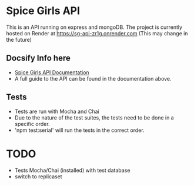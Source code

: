# Spice Girls API
This is an API running on express and mongoDB.
The project is currently hosted on Render at https://sg-api-zr1g.onrender.com (This may change in the future)


## Docsify Info here
- [Spice Girls API Documentation](https://evilgenius13.github.io/spicegirls-api-docsify/#/)
- A full guide to the API can be found in the documentation above.

## Tests
- Tests are run with Mocha and Chai
- Due to the nature of the test suites, the tests need to be done in a specific order.
- 'npm test:serial' will run the tests in the correct order.

# TODO
- Tests Mocha/Chai (installed) with test database
- switch to replicaset
